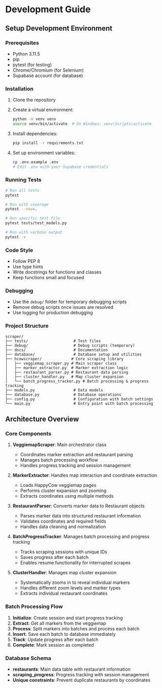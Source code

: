 # Development Guide

## Setup Development Environment

### Prerequisites
- Python 3.11.5
- pip
- pytest (for testing)
- Chrome/Chromium (for Selenium)
- Supabase account (for database)

### Installation

1. Clone the repository
2. Create a virtual environment:
   ```bash
   python -m venv venv
   source venv/bin/activate  # On Windows: venv\Scripts\activate
   ```

3. Install dependencies:
   ```bash
   pip install -r requirements.txt
   ```

4. Set up environment variables:
   ```bash
   cp .env.example .env
   # Edit .env with your Supabase credentials
   ```

### Running Tests

```bash
# Run all tests
pytest

# Run with coverage
pytest --cov=.

# Run specific test file
pytest tests/test_models.py

# Run with verbose output
pytest -v
```

### Code Style

- Follow PEP 8
- Use type hints
- Write docstrings for functions and classes
- Keep functions small and focused

### Debugging

- Use the `debug/` folder for temporary debugging scripts
- Remove debug scripts once issues are resolved
- Use logging for production debugging

### Project Structure

```
scraper/
├── tests/                    # Test files
├── debug/                    # Debug scripts (temporary)
├── docs/                     # Documentation
├── database/                 # Database setup and utilities
├── hcowscraper/             # Core scraping library
│   ├── veggiemap_scraper.py # Main scraper class
│   ├── marker_extractor.py  # Marker extraction logic
│   ├── restaurant_parser.py # Restaurant data parsing
│   ├── cluster_handler.py   # Map cluster expansion
│   └── batch_progress_tracker.py # Batch processing & progress tracking
├── models.py                 # Data models
├── database.py               # Database operations
├── config.py                 # Configuration with batch settings
└── main.py                   # Entry point with batch processing
```

## Architecture Overview

### Core Components

1. **VeggiemapScraper**: Main orchestrator class
   - Coordinates marker extraction and restaurant parsing
   - Manages batch processing workflow
   - Handles progress tracking and session management

2. **MarkerExtractor**: Handles map interaction and coordinate extraction
   - Loads HappyCow veggiemap pages
   - Performs cluster expansion and zooming
   - Extracts coordinates using multiple methods

3. **RestaurantParser**: Converts marker data to Restaurant objects
   - Parses marker data into structured restaurant information
   - Validates coordinates and required fields
   - Handles data cleaning and normalization

4. **BatchProgressTracker**: Manages batch processing and progress tracking
   - Tracks scraping sessions with unique IDs
   - Saves progress after each batch
   - Enables resume functionality for interrupted scrapes

5. **ClusterHandler**: Manages map cluster expansion
   - Systematically zooms in to reveal individual markers
   - Handles different zoom levels and marker types
   - Extracts individual restaurant coordinates

### Batch Processing Flow

1. **Initialize**: Create session and start progress tracking
2. **Extract**: Get all markers from the veggiemap
3. **Process**: Split markers into batches and process each batch
4. **Insert**: Save each batch to database immediately
5. **Track**: Update progress after each batch
6. **Complete**: Mark session as completed

### Database Schema

- **restaurants**: Main data table with restaurant information
- **scraping_progress**: Progress tracking with session management
- **Unique constraints**: Prevent duplicate restaurants by coordinates

